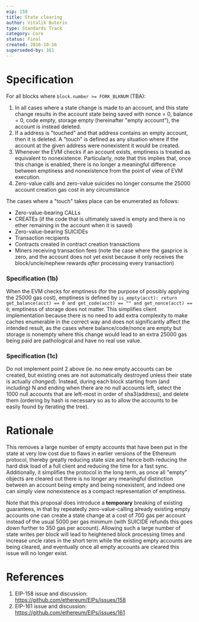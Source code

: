 ```yaml
---
eip: 158
title: State clearing
author: Vitalik Buterin
type: Standards Track
category: Core
status: Final
created: 2016-10-16
superseded-by: 161
---
```


# Specification

For all blocks where `block.number >= FORK_BLKNUM` (TBA):
1. In all cases where a state change is made to an account, and this state change results in the account state being saved with nonce = 0, balance = 0, code empty, storage empty (hereinafter "empty account"), the account is instead deleted.
2. If a address is "touched" and that address contains an empty account, then it is deleted. A "touch" is defined as any situation where if the account at the given address were nonexistent it would be created.
3. Whenever the EVM checks if an account exists, emptiness is treated as equivalent to nonexistence. Particularly, note that this implies that, once this change is enabled, there is no longer a meaningful difference between emptiness and nonexistence from the point of view of EVM execution.
4. Zero-value calls and zero-value suicides no longer consume the 25000 account creation gas cost in any circumstance

The cases where a "touch" takes place can be enumerated as follows:
- Zero-value-bearing CALLs
- CREATEs (if the code that is ultimately saved is empty and there is no ether remaining in the account when it is saved)
- Zero-value-bearing SUICIDEs
- Transaction recipients
- Contracts created in contract creation transactions
- Miners receiving transaction fees (note the case where the gasprice is zero, and the account does not yet exist because it only receives the block/uncle/nephew rewards _after_ processing every transaction)
### Specification (1b)

When the EVM checks for emptiness (for the purpose of possibly applying the 25000 gas cost), emptiness is defined by `is_empty(acct): return get_balance(acct) == 0 and get_code(acct) == "" and get_nonce(acct) == 0`; emptiness of storage does not matter. This simplifies client implementation because there is no need to add extra complexity to make caches enumerable in the correct way and does not significantly affect the intended result, as the cases where balance/code/nonce are empty but storage is nonempty where this change would lead to an extra 25000 gas being paid are pathological and have no real use value.
### Specification (1c)

Do not implement point 2 above (ie. no new empty accounts can be created, but existing ones are not automatically destroyed unless their state is actually _changed_). Instead, during each block starting from (and including) N and ending when there are no null accounts left, select the 1000 null accounts that are left-most in order of sha3(address), and delete them (ordering by hash is necessary so as to allow the accounts to be easily found by iterating the tree).
# Rationale

This removes a large number of empty accounts that have been put in the state at very low cost due to flaws in earlier versions of the Ethereum protocol, thereby greatly reducing state size and hence both reducing the hard disk load of a full client and reducing the time for a fast sync. Additionally, it simplifies the protocol in the long term, as once all "empty" objects are cleared out there is no longer any meaningful distinction between an account being empty and being nonexistent, and indeed one can simply view nonexistence as a compact representation of emptiness.

Note that this proposal does introduce a **temporary** breaking of existing guarantees, in that by repeatedly zero-value-calling already existing empty accounts one can create a state change at a cost of 700 gas per account instead of the usual 5000 per gas minimum (with SUICIDE refunds this goes down further to 350 gas per account). Allowing such a large number of state writes per block will lead to heightened block processing times and increase uncle rates in the short term while the existing empty accounts are being cleared, and eventually once all empty accounts are cleared this issue will no longer exist.

# References

1. EIP-158 issue and discussion: https://github.com/ethereum/EIPs/issues/158
2. EIP-161 issue and discussion: https://github.com/ethereum/EIPs/issues/161
